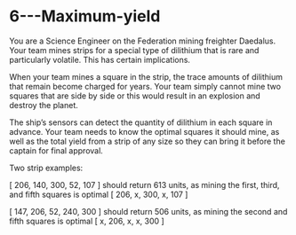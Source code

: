 # 6---Maximum-yield

You are a Science Engineer on the Federation mining freighter Daedalus. Your team mines strips for a special type of dilithium that is rare and particularly volatile. This has certain implications.

When your team mines a square in the strip, the trace amounts of dilithium that remain become charged for years. Your team simply cannot mine two squares that are side by side or this would result in an explosion and destroy the planet.

The ship’s sensors can detect the quantity of dilithium in each square in advance. Your team needs to know the optimal squares it should mine, as well as the total yield from a strip of any size so they can bring it before the captain for final approval.

Two strip examples:

[ 206, 140, 300, 52, 107 ] should return 613 units, as mining the first, third, and fifth squares is optimal [ 206, x, 300, x, 107 ]

[ 147, 206, 52, 240, 300 ] should return 506 units, as mining the second and fifth squares is optimal [ x, 206, x, x, 300 ]

